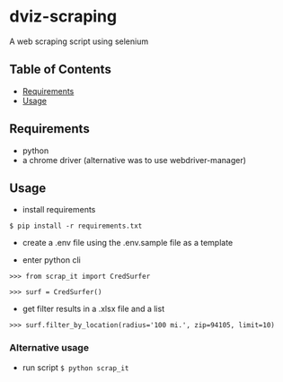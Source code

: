 # dviz-scraping
A web scraping script using selenium

## Table of Contents
- [Requirements](#Requirements)
- [Usage](#Usage)

##  Requirements
- python
- a chrome driver (alternative was to use webdriver-manager)

## Usage
- install requirements
 
`$ pip install -r requirements.txt`

- create a .env file using the .env.sample file as a template

- enter python cli

`>>> from scrap_it import CredSurfer`

`>>> surf = CredSurfer()`

- get filter results in a .xlsx file and a list

`>>> surf.filter_by_location(radius='100 mi.', zip=94105, limit=10)`

### Alternative usage
- run script
`$ python scrap_it`
